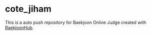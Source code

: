 # cote_jiham
This is a auto push repository for Baekjoon Online Judge created with [BaekjoonHub](https://github.com/BaekjoonHub/BaekjoonHub).
